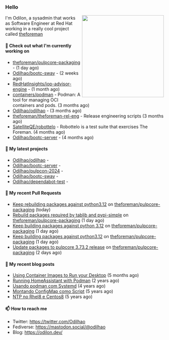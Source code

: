 ### Hello

<img align="right" src="https://avatars.githubusercontent.com/odilhao" width="260">

I'm Odilon, a sysadmin that works as Software Engineer at Red Hat working in a really cool project called [theforeman](https://theforeman.org/)

#### 👷 Check out what I'm currently working on

- [theforeman/pulpcore-packaging](https://github.com/theforeman/pulpcore-packaging) -  (1 day ago)
- [Odilhao/bootc-sway](https://github.com/Odilhao/bootc-sway) -  (2 weeks ago)
- [RedHatInsights/iop-advisor-engine](https://github.com/RedHatInsights/iop-advisor-engine) -  (1 month ago)
- [containers/podman](https://github.com/containers/podman) - Podman: A tool for managing OCI containers and pods. (3 months ago)
- [Odilhao/odilhao](https://github.com/Odilhao/odilhao) -  (3 months ago)
- [theforeman/theforeman-rel-eng](https://github.com/theforeman/theforeman-rel-eng) - Release engineering scripts (3 months ago)
- [SatelliteQE/robottelo](https://github.com/SatelliteQE/robottelo) - Robottelo is a test suite that exercises The Foreman. (4 months ago)
- [Odilhao/bootc-server](https://github.com/Odilhao/bootc-server) -  (4 months ago)

#### 🌱 My latest projects

- [Odilhao/odilhao](https://github.com/Odilhao/odilhao) - 
- [Odilhao/bootc-server](https://github.com/Odilhao/bootc-server) - 
- [Odilhao/pulpcon-2024](https://github.com/Odilhao/pulpcon-2024) - 
- [Odilhao/bootc-sway](https://github.com/Odilhao/bootc-sway) - 
- [Odilhao/dependabot-test](https://github.com/Odilhao/dependabot-test) - 

#### 🔨 My recent Pull Requests

- [Keep rebuilding packages against python3.12](https://github.com/theforeman/pulpcore-packaging/pull/1757) on [theforeman/pulpcore-packaging](https://github.com/theforeman/pulpcore-packaging) (today)
- [Rebuild packages required by tablib and pypi-simple](https://github.com/theforeman/pulpcore-packaging/pull/1753) on [theforeman/pulpcore-packaging](https://github.com/theforeman/pulpcore-packaging) (1 day ago)
- [Keep building packages against python 3.12](https://github.com/theforeman/pulpcore-packaging/pull/1752) on [theforeman/pulpcore-packaging](https://github.com/theforeman/pulpcore-packaging) (1 day ago)
- [Keep building packages against python3.12](https://github.com/theforeman/pulpcore-packaging/pull/1751) on [theforeman/pulpcore-packaging](https://github.com/theforeman/pulpcore-packaging) (1 day ago)
- [Update packages to pulpcore 3.73.2 release](https://github.com/theforeman/pulpcore-packaging/pull/1743) on [theforeman/pulpcore-packaging](https://github.com/theforeman/pulpcore-packaging) (2 days ago)

#### 📜 My recent blog posts

- [Using Container Images to Run your Desktop](https://odilon.dev/2024/10/29/building-a-desktop-with-bootc/) (5 months ago)
- [Running HomeAssistant with Podman](https://odilon.dev/2022/12/20/homeassistant-with-podman/) (2 years ago)
- [Usando podman com Systemd](https://odilon.dev/2020/06/30/usando-podman-com-systemd/) (4 years ago)
- [Montando ConfigMap como Script](https://odilon.dev/2020/03/08/montando-configmap-como-script/) (5 years ago)
- [NTP no Rhel8 e Centos8](https://odilon.dev/2019/09/17/2019-09-17-ntp-rhel8-centos8/) (5 years ago)


#### 📫 How to reach me

- Twitter: https://twitter.com/Odilhao
- Fediverse: https://mastodon.social/@odilhao
- Blog: https://odilon.dev/
